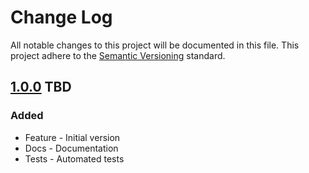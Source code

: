 # Change Log

All notable changes to this project will be documented in this file. This project adhere to the [Semantic Versioning](http://semver.org/) standard.

## [1.0.0] TBD

### Added

* Feature - Initial version
* Docs - Documentation
* Tests - Automated tests

[1.0.0]: https://github.com/stellarwp/shepherd/releases/tag/1.0.0
